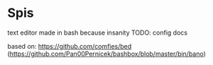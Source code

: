 # Spis

text editor made in bash because insanity
TODO: config docs


based on: https://github.com/comfies/bed (https://github.com/Pan00Pernicek/bashbox/blob/master/bin/bano)
